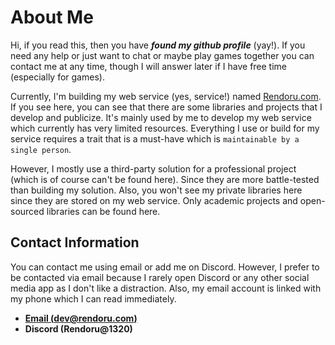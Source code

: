 # About Me
Hi, if you read this, then you have ***found my github profile*** (yay!). If you need any help or just want to chat or maybe play games together you can contact me at any time, though I will answer later if I have free time (especially for games).

Currently, I'm building my web service (yes, service!) named [Rendoru.com](https://rendoru.com). If you see here, you can see that there are some libraries and projects that I develop and publicize. It's mainly used by me to develop my web service which currently has very limited resources. Everything I use or build for my service requires a trait that is a must-have which is `maintainable by a single person`.

However, I mostly use a third-party solution for a professional project (which is of course can't be found here). Since they are more battle-tested than building my solution. Also, you won't see my private libraries here since they are stored on my web service. Only academic projects and open-sourced libraries can be found here.

## Contact Information
You can contact me using email or add me on Discord. However, I prefer to be contacted via email because I rarely open Discord or any other social media app as I don't like a distraction. Also, my email account is linked with my phone which I can read immediately.

- **[Email (dev@rendoru.com)](mailto://dev@rendoru.com)**
- **Discord (Rendoru@1320)**

